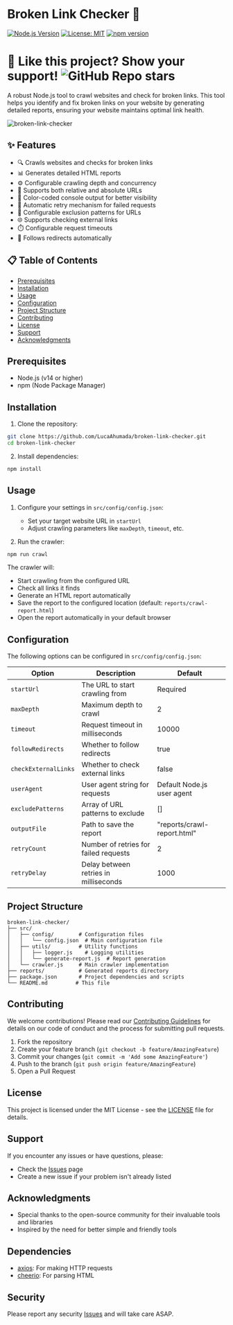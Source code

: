 # Broken Link Checker 🔗

[![Node.js Version](https://img.shields.io/badge/node-%3E%3D14.0.0-brightgreen)](https://nodejs.org/)
[![License: MIT](https://img.shields.io/badge/License-MIT-yellow.svg)](https://opensource.org/licenses/MIT)
[![npm version](https://badge.fury.io/js/broken-link-checker.svg)](https://badge.fury.io/js/broken-link-checker)

# 🚀 Like this project? Show your support! ![GitHub Repo stars](https://img.shields.io/github/stars/LucaAhumada/broken-link-checker?style=social)


A robust Node.js tool to crawl websites and check for broken links. This tool helps you identify and fix broken links on your website by generating detailed reports, ensuring your website maintains optimal link health.

![broken-link-checker](https://github.com/user-attachments/assets/a636ee52-734a-4aaa-adaa-2bc9ed9c6119)

## ✨ Features

- 🔍 Crawls websites and checks for broken links
- 📊 Generates detailed HTML reports
- ⚙️ Configurable crawling depth and concurrency
- 🔗 Supports both relative and absolute URLs
- 🎨 Color-coded console output for better visibility
- 🔄 Automatic retry mechanism for failed requests
- 🚫 Configurable exclusion patterns for URLs
- 🌐 Supports checking external links
- ⏱️ Configurable request timeouts
- 🔄 Follows redirects automatically

## 📋 Table of Contents

- [Prerequisites](#prerequisites)
- [Installation](#installation)
- [Usage](#usage)
- [Configuration](#configuration)
- [Project Structure](#project-structure)
- [Contributing](#contributing)
- [License](#license)
- [Support](#support)
- [Acknowledgments](#acknowledgments)

## Prerequisites

- Node.js (v14 or higher)
- npm (Node Package Manager)

## Installation

1. Clone the repository:

```bash
git clone https://github.com/LucaAhumada/broken-link-checker.git
cd broken-link-checker
```

2. Install dependencies:

```bash
npm install
```

## Usage

1. Configure your settings in `src/config/config.json`:

   - Set your target website URL in `startUrl`
   - Adjust crawling parameters like `maxDepth`, `timeout`, etc.

2. Run the crawler:

```bash
npm run crawl
```

The crawler will:

- Start crawling from the configured URL
- Check all links it finds
- Generate an HTML report automatically
- Save the report to the configured location (default: `reports/crawl-report.html`)
- Open the report automatically in your default browser

## Configuration

The following options can be configured in `src/config/config.json`:

| Option | Description | Default |
|--------|-------------|---------|
| `startUrl` | The URL to start crawling from | Required |
| `maxDepth` | Maximum depth to crawl | 2 |
| `timeout` | Request timeout in milliseconds | 10000 |
| `followRedirects` | Whether to follow redirects | true |
| `checkExternalLinks` | Whether to check external links | false |
| `userAgent` | User agent string for requests | Default Node.js user agent |
| `excludePatterns` | Array of URL patterns to exclude | [] |
| `outputFile` | Path to save the report | "reports/crawl-report.html" |
| `retryCount` | Number of retries for failed requests | 2 |
| `retryDelay` | Delay between retries in milliseconds | 1000 |

## Project Structure

```
broken-link-checker/
├── src/
│   ├── config/        # Configuration files
│   │   └── config.json  # Main configuration file
│   ├── utils/         # Utility functions
│   │   ├── logger.js    # Logging utilities
│   │   └── generate-report.js  # Report generation
│   └── crawler.js     # Main crawler implementation
├── reports/           # Generated reports directory
├── package.json       # Project dependencies and scripts
└── README.md         # This file
```

## Contributing

We welcome contributions! Please read our [Contributing Guidelines](CONTRIBUTING.md) for details on our code of conduct and the process for submitting pull requests.

1. Fork the repository
2. Create your feature branch (`git checkout -b feature/AmazingFeature`)
3. Commit your changes (`git commit -m 'Add some AmazingFeature'`)
4. Push to the branch (`git push origin feature/AmazingFeature`)
5. Open a Pull Request

## License

This project is licensed under the MIT License - see the [LICENSE](LICENSE) file for details.

## Support

If you encounter any issues or have questions, please:

- Check the [Issues](https://github.com/LucaAhumada/broken-link-checker/issues) page
- Create a new issue if your problem isn't already listed

## Acknowledgments

- Special thanks to the open-source community for their invaluable tools and libraries
- Inspired by the need for better simple and friendly tools

## Dependencies

- [axios](https://github.com/axios/axios): For making HTTP requests
- [cheerio](https://github.com/cheeriojs/cheerio): For parsing HTML

## Security

Please report any security [Issues](https://github.com/LucaAhumada/broken-link-checker/issues) and will take care ASAP.
